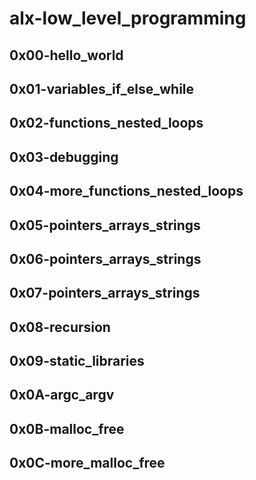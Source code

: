 # alx-low_level_programming

## 0x00-hello_world

## 0x01-variables_if_else_while

## 0x02-functions_nested_loops

## 0x03-debugging

## 0x04-more_functions_nested_loops

## 0x05-pointers_arrays_strings

## 0x06-pointers_arrays_strings

## 0x07-pointers_arrays_strings

## 0x08-recursion

## 0x09-static_libraries

## 0x0A-argc_argv

## 0x0B-malloc_free

## 0x0C-more_malloc_free
